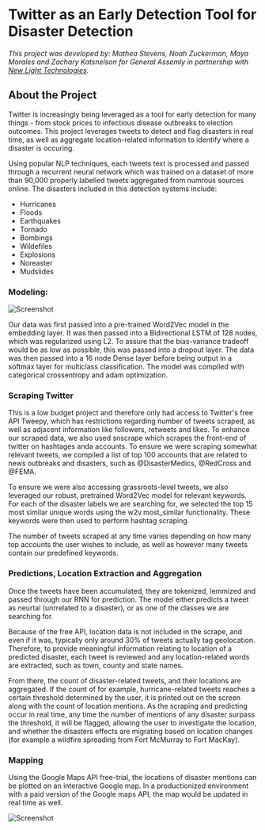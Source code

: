 # Twitter as an Early Detection Tool for Disaster Detection  


*This project was developed by: 
Mathea Stevens, Noah Zuckerman, Maya Morales and Zachary Katsnelson for General Assemly in partnership with [New Light Technologies](https://newlighttechnologies.com/).*

## About the Project  
Twitter is increasingly being leveraged as a tool for early detection for many things - from stock prices to infectious disease outbreaks to election outcomes. This project leverages tweets to detect and flag disasters in real time, as well as aggregate location-related information to identify where a disaster is occuring.

Using popular NLP techniques, each tweets text is processed and passed through a recurrent neural network which was trained on a dataset of more than 90,000 properly labelled tweets aggregated from numrous sources online. The disasters included in this detection systems include:
 - Hurricanes
 - Floods
 - Earthquakes
 - Tornado
 - Bombings 
 - Wildefiles
 - Explosions
 - Noreaster
 - Mudslides


### Modeling:
![Screenshot](assets/model_.png)

Our data was first passed into a pre-trained Word2Vec model in the embedding layer. It was then passed into a Bidirectional LSTM of 128 nodes, which was regularized using L2. To assure that the bias-variance tradeoff would be as low as possible, this was passed into a dropout layer. The data was then passed into a 16 node Dense layer before being output in a softmax layer for multiclass classification. The model was compiled with categorical crossentropy and adam optimization.

### Scraping Twitter

This is a low budget project and therefore only had access to Twitter's free API Tweepy, which has restrictions regarding number of tweets scraped, as well as adjacent information like followers, retweets and likes. To enhance our scraped data, we also used snscrape which scrapes the front-end of twitter on hashtages anda accounts. To ensure we were scraping somewhat relevant tweets, we compiled a list of top 100 accounts that are related to news outbreaks and disasters, such as @DisasterMedics, @RedCross and @FEMA. 

To ensure we were also accessing grassroots-level tweets, we also leveraged our robust, pretrained Word2Vec model for relevant keywords. For each of the disaster labels we are searching for, we selected the top 15 most similar unique words using the w2v.most_similar functionality. These keywords were then used to perform hashtag scraping.

The number of tweets scraped at any time varies depending on how many top accounts the user wishes to include, as well as however many tweets contain our predefined keywords. 

### Predictions, Location Extraction and Aggregation

Once the tweets have been accumulated, they are tokenized, lemmized and passed through our RNN for prediction. The model either predicts a tweet as neurtal (unrrelated to a disaster), or as one of the classes we are searching for. 

Because of the free API, location data is not included in the scrape, and even if it was, typically only around 30% of tweets actually tag geolocation. Therefore, to provide meaningful information relating to location of a predicted disaster, each tweet is reviewed and any location-related words are extracted, such as town, county and state names.

From there, the count of disaster-related tweets, and their locations are aggregated. If the count of for example, hurricane-related tweets reaches a certain threshold determined by the user, it is printed out on the screen along with the count of location mentions. As the scraping and predicting occur in real time, any time the number of mentions of any disaster surpass the threshold, it will be flagged, allowing the user to investigate the location, and whether the disasters effects are migrating based on location changes (for example a wildfire spreading from Fort McMurray to Fort MacKay).

### Mapping

Using the Google Maps API free-trial, the locations of disaster mentions can be plotted on an interactive Google map. In a productionized environment with a paid version of the Google maps API, the map would be updated in real time as well. 

![Screenshot](assets/map.png)



